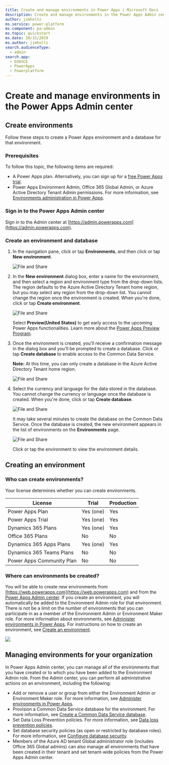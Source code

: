 ```yaml
---
title: Create and manage environments in Power Apps | Microsoft Docs
description: Create and manage environments in the Power Apps Admin center
author: jimholtz
ms.service: power-platform
ms.component: pa-admin
ms.topic: quickstart
ms.date: 10/15/2019
ms.author: jimholtz
search.audienceType: 
  - admin
search.app: 
  - D365CE
  - PowerApps
  - Powerplatform
---
```


# Create and manage environments in the Power Apps Admin center

## Create environments

Follow these steps to create a Power Apps environment and a database for that environment.

### Prerequisites
 To follow this topic, the following items are required:
 - A Power Apps plan. Alternatively, you can sign up for a [free Power Apps trial](https://web.powerapps.com/signup?redirect=marketing&email=).
 - Power Apps Environment Admin, Office 365 Global Admin, or Azure Active Directory Tenant Admin permissions. For more information, see [Environments administration in Power Apps](environments-administration.md).

### Sign in to the Power Apps Admin center
Sign in to the Admin center at [https://admin.powerapps.com](https://admin.powerapps.com).

### Create an environment and database
1. In the navigation pane, click or tap **Environments**, and then click or tap **New environment**.

    ![File and Share](./media/create-environment/new-environment.png)
2. In the **New environment** dialog box, enter a name for the environment, and then select a region and environment type from the drop-down lists. The region  defaults to the Azure Active Directory Tenant home region, but you may select any region from the drop-down list. You cannot change the region once the environment is created. When you're done, click or tap **Create environment**.

    ![File and Share](./media/create-environment/new-environment-dialog.png)

    Select **Preview(United States)** to get early access to the upcoming Power Apps functionalities. Learn more about the [Power Apps Preview Program](preview-environments.md).
3. Once the environment is created, you'll receive a confirmation message in the dialog box and you'll be prompted to create a database. Click or tap **Create database** to enable access to the Common Data Service.

    **Note:** At this time, you can only create a database in the Azure Active Directory Tenant home region.

    ![File and Share](./media/create-environment/create-database-dialog.png)
4. Select the currency and language for the data stored in the database. You cannot change the currency or language once the database is created. When you're done, click or tap **Create database**.

    ![File and Share](./media/create-environment/create-database-dialog2.png)

    It may take several minutes to create the database on the Common Data Service. Once the database is created, the new environment appears in the list of environments on the **Environments** page.

    ![File and Share](./media/create-environment/new-environment-created.png)

    Click or tap the environment to view the environment details.

## Creating an environment

### Who can create environments?
Your license determines whether you can create environments.

| License | Trial | Production |
| --- | --- | --- |
| Power Apps Plan |Yes (one)| Yes |
| Power Apps Trial |Yes (one)| Yes |
| Dynamics 365 Plans |Yes (one)| Yes |
| Office 365 Plans |No | No |
| Dynamics 365 Apps Plans |Yes (one)| Yes |
| Dynamics 365 Teams Plans   |No | No |
| Power Apps Community Plan   |No | No |

### Where can environments be created?
You will be able to create new environments from [https://web.powerapps.com](https://web.powerapps.com) and from the [Power Apps Admin center](https://admin.powerapps.com). If you create an environment, you will automatically be added to the Environment Admin role for that environment. There is not be a limit on the number of environments that you can participate in as a member of the Environment Admin or Environment Maker role. For more information about environments, see [Administer environments in Power Apps](environments-administration.md). For instructions on how to create an environment, see [Create an environment](create-environment.md).

![](./media/environments-overview/CreateEnvironmentDialog-New.png)

## Managing environments for your organization
In Power Apps Admin center,  you can manage all of the environments that you have created or to which you have been added to the Environment Admin role. From the Admin center, you can perform all administrative actions on an environment, including the following:

* Add or remove a user or group from either the Environment Admin or Environment Maker role.  For more information, see [Administer environments in Power Apps](environments-administration.md).
* Provision a Common Data Service database for the environment. For more information, see [Create a Common Data Service database](create-database.md).
* Set Data Loss Prevention policies. For more information, see [Data loss prevention policies](prevent-data-loss.md).
* Set database security policies (as open or restricted by database roles). For more information, see [Configure database security](database-security.md).
* Members of the Azure AD tenant Global administrator role (includes Office 365 Global admins) can also manage all environments that have been created in their tenant and set tenant-wide policies from the Power Apps Admin center.